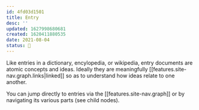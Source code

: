 ```yaml
---
id: 4fd03d1501
title: Entry
desc: ''
updated: 1627998680681
created: 1620411880535
date: 2021-08-04
status: 🎋
---
```


Like entries in a dictionary, encylopedia, or wikipedia, entry documents are atomic concepts and ideas. Ideally they are meaningfully [[features.site-nav.graph.links|linked]] so as to understand how ideas relate to one another.

You can jump directly to entries via the [[features.site-nav.graph]] or by navigating its various parts (see child nodes).
